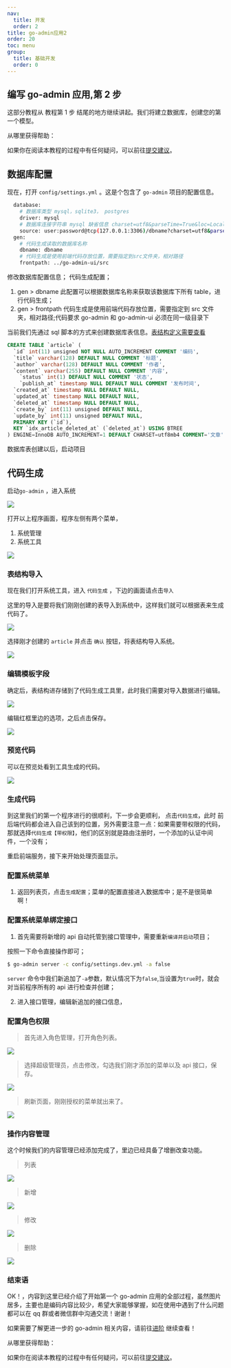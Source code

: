 ```yaml
---
nav:
  title: 开发
  order: 2
title: go-admin应用2
order: 20
toc: menu
group:
  title: 基础开发
  order: 0
---
```


## 编写 go-admin 应用,第 2 步

这部分教程从 教程第 1 步 结尾的地方继续讲起。我们将建立数据库，创建您的第一个模型。

<Alert>
从哪里获得帮助：

如果你在阅读本教程的过程中有任何疑问，可以前往[提交建议](https://github.com/go-admin-team/go-admin/issues/new)。

</Alert>

## 数据库配置

现在，打开 `config/settings.yml` 。这是个包含了 `go-admin` 项目的配置信息。

```bash
  database:
    # 数据库类型 mysql，sqlite3， postgres
    driver: mysql
    # 数据库连接字符串 mysql 缺省信息 charset=utf8&parseTime=True&loc=Local&timeout=1000ms
    source: user:password@tcp(127.0.0.1:3306)/dbname?charset=utf8&parseTime=True&loc=Local&timeout=1000ms
  gen:
    # 代码生成读取的数据库名称
    dbname: dbname
    # 代码生成是使用前端代码存放位置，需要指定到src文件夹，相对路径
    frontpath: ../go-admin-ui/src
```

修改数据库配置信息；
代码生成配置；

1. gen > dbname 此配置可以根据数据库名称来获取该数据库下所有 table，进行代码生成；
2. gen > frontpath 代码生成是使用前端代码存放位置，需要指定到 src 文件夹，相对路径;代码要求 go-admin 和 go-admin-ui 必须在同一级目录下

当前我们先通过 sql 脚本的方式来创建数据库表信息。[表结构定义需要查看](/guide/db.html)

```sql
CREATE TABLE `article` (
  `id` int(11) unsigned NOT NULL AUTO_INCREMENT COMMENT '编码',
  `title` varchar(128) DEFAULT NULL COMMENT '标题',
  `author` varchar(128) DEFAULT NULL COMMENT '作者',
  `content` varchar(255) DEFAULT NULL COMMENT '内容',
	`status` int(1) DEFAULT NULL COMMENT '状态',
	`publish_at` timestamp NULL DEFAULT NULL COMMENT '发布时间',
  `created_at` timestamp NULL DEFAULT NULL,
  `updated_at` timestamp NULL DEFAULT NULL,
  `deleted_at` timestamp NULL DEFAULT NULL,
  `create_by` int(11) unsigned DEFAULT NULL,
  `update_by` int(11) unsigned DEFAULT NULL,
  PRIMARY KEY (`id`),
  KEY `idx_article_deleted_at` (`deleted_at`) USING BTREE
) ENGINE=InnoDB AUTO_INCREMENT=1 DEFAULT CHARSET=utf8mb4 COMMENT='文章';
```

数据库表创建以后，启动项目

## 代码生成

启动`go-admin` ，进入系统

![](https://raw.githubusercontent.com/wenjianzhang/image/master/img/dashboradv1.0.0.png)

打开以上程序画面，程序左侧有两个菜单，

1. 系统管理
2. 系统工具

![](https://raw.githubusercontent.com/wenjianzhang/image/master/img/genv1.0.0.png)

### 表结构导入

现在我们打开系统工具，进入 `代码生成` ，下边的画面请点击`导入`

<Alert >
这里的导入是要将我们刚刚创建的表导入到系统中，这样我们就可以根据表来生成代码了。

</Alert>

![](https://raw.githubusercontent.com/wenjianzhang/image/master/img/genimport1v1.0.0.png)

选择刚才创建的 `article` 并点击 `确认` 按钮，将表结构导入系统。

![](https://raw.githubusercontent.com/wenjianzhang/image/master/img/genimport2v1.0.0.png)

### 编辑模板字段

确定后，表结构进存储到了代码生成工具里，此时我们需要对导入数据进行编辑。

![](https://raw.githubusercontent.com/wenjianzhang/image/master/img/genimport3v1.1.0.png)

编辑红框里边的选项，之后点击保存。

![](https://raw.githubusercontent.com/wenjianzhang/image/master/img/genimport4v1.0.0.png)

### 预览代码

可以在预览处看到工具生成的代码。

![](https://raw.githubusercontent.com/wenjianzhang/image/master/img/genimport5v1.0.0.png)

### 生成代码

到这里我们的第一个程序进行的很顺利，下一步会更顺利， 点击`代码生成`，此时 前后端代码都会进入自己该到的位置，另外需要注意一点：如果需要带权限的代码，那就选择`代码生成【带权限】`，他们的区别就是路由注册时，一个添加的认证中间件，一个没有；

重启前端服务，接下来开始处理页面显示。

### 配置系统菜单

1. 返回列表页，点击`生成配置`；菜单的配置直接进入数据库中；是不是很简单啊！

### 配置系统菜单绑定接口

1. 首先需要将新增的 api 自动托管到接口管理中，需要重新`编译并启动`项目；

按照一下命令直接操作即可；

```sh
$ go-admin server -c config/settings.dev.yml -a false
```

`server` 命令中我们新追加了`-a`参数，默认情况下为`false`,当设置为`true`时，就会对当前程序所有的 api 进行检查并创建；

2. 进入接口管理，编辑新追加的接口信息，

### 配置角色权限

> 首先进入角色管理，打开角色列表。

![](https://raw.githubusercontent.com/wenjianzhang/image/master/img/setrole1v1.0.0.png)

> 选择超级管理员，点击修改，勾选我们刚才添加的菜单以及 api 接口，保存。

![](https://raw.githubusercontent.com/wenjianzhang/image/master/img/setrole2v1.0.0.png)

> 刷新页面，刚刚授权的菜单就出来了。

![](https://raw.githubusercontent.com/wenjianzhang/image/master/img/menu1v1.0.0.png)

### 操作内容管理

这个时候我们的内容管理已经添加完成了，里边已经具备了增删改查功能。

> 列表

![](https://raw.githubusercontent.com/wenjianzhang/image/master/img/article1v1.0.0.png)

> 新增

![](https://raw.githubusercontent.com/wenjianzhang/image/master/img/article2v1.0.0.png)

> 修改

![](https://raw.githubusercontent.com/wenjianzhang/image/master/img/article3v1.0.0.png)

> 删除

![](https://raw.githubusercontent.com/wenjianzhang/image/master/img/article4v1.0.0.png)

### 结束语

OK！，内容到这里已经介绍了开始第一个 go-admin 应用的全部过程，虽然图片居多，主要也是编码内容比较少，希望大家能够掌握，如在使用中遇到了什么问题都可以在 qq 群或者微信群中沟通交流！谢谢！

如果需要了解更进一步的 go-admin 相关内容，请前往[进阶](/guide/advanced/api.html) 继续查看！

<Alert type="warning">
从哪里获得帮助：

如果你在阅读本教程的过程中有任何疑问，可以前往[提交建议](https://github.com/go-admin-team/go-admin/issues/new)。

</Alert>
